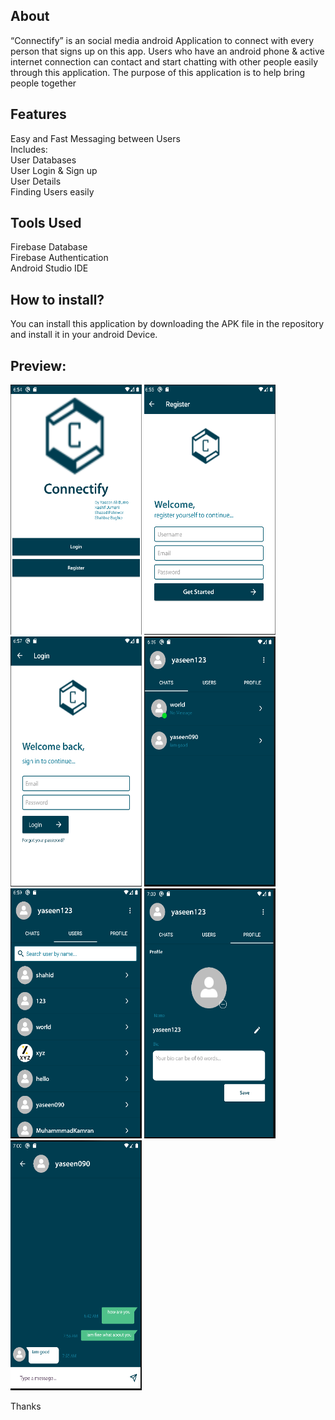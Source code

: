 ## About
“Connectify” is an social media android Application to connect with every person that signs up on this app. Users who have an android phone & active internet connection can contact and start chatting with other people easily through this application. The purpose of this application is to help bring people together 

## Features
Easy and Fast Messaging between Users <br/>
Includes: <br/>
User Databases <br/>
User Login & Sign up <br/>
User Details <br/>
Finding Users easily <br/>
## Tools Used
Firebase Database <br/>
Firebase Authentication <br/>
Android Studio IDE <br/>

## How to install?
You can install this application by downloading the APK file in the repository and install it in your android Device.


## Preview:
<a><img src="https://github.com/Yaseen090/ConnectifyApp/blob/main/ConnectifyApp1.PNG" width="210" height="400"></a>
<a><img src="https://github.com/Yaseen090/ConnectifyApp/blob/main/ConnectifyApp2.PNG" width="210" height="400"></a>
<a><img src="https://github.com/Yaseen090/ConnectifyApp/blob/main/ConnectifyApp3.PNG" width="210" height="400"></a>
<a><img src="https://github.com/Yaseen090/ConnectifyApp/blob/main/ConnectifyApp4.PNG" width="210" height="400"></a>
<a><img src="https://github.com/Yaseen090/ConnectifyApp/blob/main/ConnectifyApp5.PNG" width="210" height="400"></a>
<a><img src="https://github.com/Yaseen090/ConnectifyApp/blob/main/ConnectifyApp6.PNG" width="210" height="400"></a>
<a><img src="https://github.com/Yaseen090/ConnectifyApp/blob/main/ConnectifyApp7.PNG" width="210" height="400"></a>

Thanks
